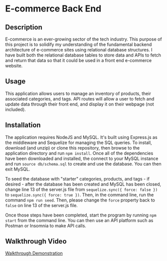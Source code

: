 # E-commerce Back End

## Description

E-commerce is an ever-growing sector of the tech industry. This purpose of this project is to solidify my understanding of the fundamental backend architecture of e-commerce sites using relational database structures. I have built both the relational database tables to store data and APIs to fetch and return that data so that it could be used in a front end e-commerce website.

## Usage

This application allows users to manage an inventory of products, their associated categories, and tags. API routes will allow a user to fetch and update data through their front end, and display it on their webpage (not included).

## Installation

The application requires NodeJS and MySQL. It's built using Express.js as the middleware and Sequelize for managing the SQL queries. To install, download (and unzip) or clone this repository, then browse to the application directory and run `npm install`. Once all of the dependencies have been downloaded and installed, the connect to your MySQL instance and run `source db/schema.sql` to create and use the database. You can then exit MySQL.

To seed the database with "starter" categories, products, and tags - if desired - after the database has been created and MySQL has been closed, change line 13 of the server.js file from `sequelize.sync({ force: false })` to `sequelize.sync({ force: true })`. Then, in the command line, run the command `npm run seed`. Then, please change the `force` property back to `false` on line 13 of the server.js file.

Once those steps have been completed, start the program by running `npm start` from the command line. You can then use an API platform such as Postman or Insomnia to make API calls.

## Walkthrough Video

[Walkthrough Demonstration](https://drive.google.com/file/d/11pVQy6b97BemqmjAOYwzud6_eLSnqnmR/view)
